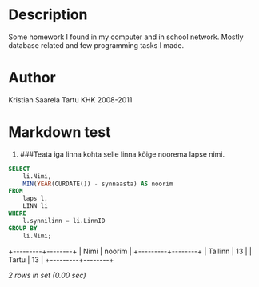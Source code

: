 # Description

Some homework I found in my computer and in school network.
Mostly database related and few programming tasks I made.

# Author
Kristian Saarela
Tartu KHK
2008-2011

# Markdown test
1. ###Teata iga linna kohta selle linna kõige noorema lapse nimi.
```SQL
SELECT
	li.Nimi,
	MIN(YEAR(CURDATE()) - synnaasta) AS noorim
FROM
	laps l,
	LINN li
WHERE
	l.synnilinn = li.LinnID
GROUP BY
	li.Nimi;
```
+---------+--------+
| Nimi    | noorim |
+---------+--------+
| Tallinn |     13 |
| Tartu   |     13 |
+---------+--------+

*2 rows in set (0.00 sec)*
